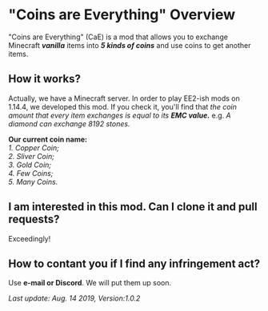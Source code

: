 # "Coins are Everything" Overview
   "Coins are Everything" (CaE) is a mod that allows you to exchange Minecraft ***vanilla*** items into ***5 kinds of coins*** and use coins to get another items. 

## How it works?
   Actually, we have a Minecraft server. In order to play EE2-ish mods on 1.14.4, we developed this mod. If you check it, you'll find that *the coin amount that every item exchanges is equal to its **EMC value.*** e.g. *A diamond can exchange 8192 stones.*  

   **Our current coin name:**  
        *1. Copper Coin;  
        2. Sliver Coin;  
        3. Gold Coin;  
        4. Few Coins;  
        5. Many Coins.*

## I am interested in this mod. Can I clone it and pull requests?
   Exceedingly!

## How to contant you if I find any infringement act?
   Use **e-mail or Discord**. We will put them up soon.

*Last update: Aug. 14 2019, Version:1.0.2*
